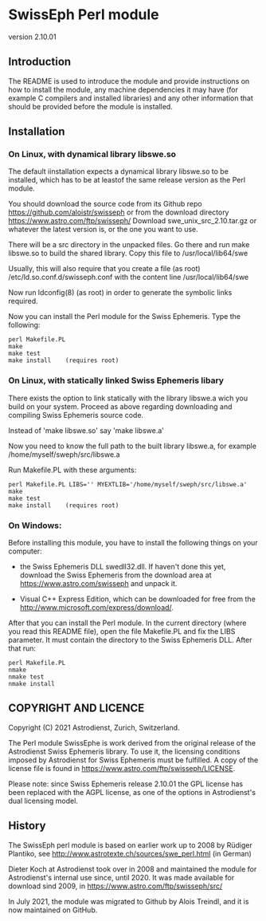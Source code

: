 # SwissEph Perl module

version 2.10.01

## Introduction

The README is used to introduce the module and provide instructions on
how to install the module, any machine dependencies it may have (for
example C compilers and installed libraries) and any other information
that should be provided before the module is installed.

## Installation

### On Linux, with dynamical library libswe.so

The default iinstallation expects a dynamical library libswe.so to be installed,
which has to be at leastof the same release version as the Perl module.

You should download the source code from its Github repo https://github.com/aloistr/swisseph
or from the download directory  https://www.astro.com/ftp/swisseph/
Download  swe_unix_src_2.10.tar.gz or whatever the latest version is, or the one you want to use.

There will be a src directory in the unpacked files. Go there and run
  make libswe.so
to build the shared library.  Copy this file to /usr/local/lib64/swe 

Usually, this will also require that you create a file (as root)
  /etc/ld.so.conf.d/swisseph.conf
with the content line
  /usr/local/lib64/swe

Now run ldconfig(8) (as root) in order to generate the
symbolic links required.

Now you can install the Perl module for the Swiss Ephemeris.
Type the following:
```
perl Makefile.PL
make
make test
make install	(requires root)
```

### On Linux, with statically linked Swiss Ephemeris libary

There exists the option to link statically with the library libswe.a wich you
build on your system. Proceed as above regarding downloading and compiling Swiss Ephemeris source code.

Instead of 'make libswe.so' say 'make libswe.a'

Now you need to know the full path to the built library libswe.a, for example /home/myself/sweph/src/libswe.a

Run Makefile.PL with these arguments:

```
perl Makefile.PL LIBS='' MYEXTLIB='/home/myself/sweph/src/libswe.a'
make
make test
make install	(requires root)
```


### On Windows:

Before installing this module, you have to install the following things
on your computer:

- the Swiss Ephemeris DLL swedll32.dll. If haven't done this yet,
  download the Swiss Ephemeris from the download area at 
  https://www.astro.com/swisseph and unpack it.

- Visual C++ Express Edition, which can be downloaded for free from the
  http://www.microsoft.com/express/download/.

After that you can install the Perl module. In the current directory 
(where you read this README file), open the file Makefile.PL and
fix the LIBS parameter. It must contain the directory to the Swiss Ephemeris
DLL. After that run:

```
perl Makefile.PL
nmake
nmake test
nmake install
```


## COPYRIGHT AND LICENCE

Copyright (C) 2021 Astrodienst, Zurich, Switzerland.

The Perl module SwissEphe is work derived from the original release of the Astrodienst Swiss Ephemeris library.
To use it, the licensing conditions imposed by Astrodienst for Swiss Ephemeris must
be fulfilled. A copy of the license file is found in https://www.astro.com/ftp/swisseph/LICENSE.

Please note: since Swiss Ephemeris release 2.10.01 the GPL license has been
replaced with the AGPL license, as one of the options in Astrodienst's dual licensing model.

## History

The SwissEph perl module is based on earlier work up to 2008 by Rüdiger Plantiko, see
http://www.astrotexte.ch/sources/swe_perl.html (in German)

Dieter Koch at Astrodienst took over in 2008 and maintained the module for Astrodienst's internal use since,
until 2020. It was made available for download sind 2009, in https://www.astro.com/ftp/swisseph/src/

In July 2021, the module was migrated to Github by Alois Treindl, and it is now maintained on GitHub.

